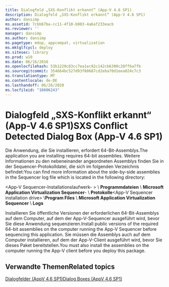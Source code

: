 ```yaml
---
title: Dialogfeld „SXS-Konflikt erkannt“ (App-V 4.6 SP1)
description: Dialogfeld „SXS-Konflikt erkannt“ (App-V 4.6 SP1)
author: dansimp
ms.assetid: 7cbb67ba-cc11-4f10-b903-4a6af233eacb
ms.reviewer: ''
manager: dansimp
ms.author: dansimp
ms.pagetype: mdop, appcompat, virtualization
ms.mktglfcycl: deploy
ms.sitesec: library
ms.prod: w10
ms.date: 06/16/2016
ms.openlocfilehash: 53b1220c83cc7ea1ec92c142cb6300c20ff6a7fb
ms.sourcegitcommit: 354664bc527d93f80687cd2eba70d1eea024c7c3
ms.translationtype: MT
ms.contentlocale: de-DE
ms.lasthandoff: 06/26/2020
ms.locfileid: "10806243"
---
```

# <span data-ttu-id="6a1fc-103">Dialogfeld „SXS-Konflikt erkannt“ (App-V 4.6 SP1)</span><span class="sxs-lookup"><span data-stu-id="6a1fc-103">SXS Conflict Detected Dialog Box (App-V 4.6 SP1)</span></span>


<span data-ttu-id="6a1fc-104">Die Anwendung, die Sie installieren, erfordert 64-Bit-Assemblys.</span><span class="sxs-lookup"><span data-stu-id="6a1fc-104">The application you are installing requires 64-bit assemblies.</span></span> <span data-ttu-id="6a1fc-105">Weitere Informationen zu den nebeneinander angeordneten Assemblys finden Sie in der Sequencer-Protokolldatei, die sich im folgenden Verzeichnis befindet:</span><span class="sxs-lookup"><span data-stu-id="6a1fc-105">You can find more information about the side-by-side assemblies in the Sequencer log file which is located in the following directory:</span></span>

<span data-ttu-id="6a1fc-106">&lt;App-V Sequencer-Installationslaufwerk- &gt;  \\ **Programmdateien**  \\  **Microsoft Application Virtualization Sequencer**-  \\  **Protokolle**</span><span class="sxs-lookup"><span data-stu-id="6a1fc-106">&lt;App-V Sequencer installation drive&gt; \\**Program Files** \\ **Microsoft Application Virtualization Sequencer** \\ **Logs**</span></span>

<span data-ttu-id="6a1fc-107">Installieren Sie öffentliche Versionen der erforderlichen 64-Bit-Assemblys auf dem Computer, auf dem der App-V-Sequencer ausgeführt wird, bevor Sie diese Anwendung sequenzieren.</span><span class="sxs-lookup"><span data-stu-id="6a1fc-107">Install public versions of the required 64-bit assemblies on the computer running the App-V Sequencer before sequencing this application.</span></span> <span data-ttu-id="6a1fc-108">Sie müssen die Assemblys auch auf dem Computer installieren, auf dem der App-V-Client ausgeführt wird, bevor Sie dieses Paket bereitstellen.</span><span class="sxs-lookup"><span data-stu-id="6a1fc-108">You must also install the assemblies on the computer running the App-V client before you deploy this package.</span></span>

## <span data-ttu-id="6a1fc-109">Verwandte Themen</span><span class="sxs-lookup"><span data-stu-id="6a1fc-109">Related topics</span></span>


[<span data-ttu-id="6a1fc-110">Dialogfelder (AppV 4.6 SP1)</span><span class="sxs-lookup"><span data-stu-id="6a1fc-110">Dialog Boxes (AppV 4.6 SP1)</span></span>](dialog-boxes--appv-46-sp1-.md)

 

 





